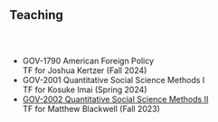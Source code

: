 <h1 id="teaching"></h1>

<h2 style="margin: 60px 0px 60px;">Teaching</h2>

<ul style="margin:0 0 5px;">
  <li>GOV-1790 American Foreign Policy
  <br>TF for Joshua Kertzer (Fall 2024)</li>
  <li>GOV-2001 Quantitative Social Science Methods I
  <br>TF for Kosuke Imai (Spring 2024)</li>
  <li><a href="https://mattblackwell.github.io/gov2002-f23/">GOV-2002 Quantitative Social Science Methods II</a>
  <br>TF for Matthew Blackwell (Fall 2023)</li>
</ul>
